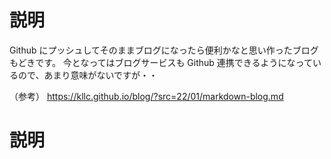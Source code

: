 # 説明

Github にプッシュしてそのままブログになったら便利かなと思い作ったブログもどきです。
今となってはブログサービスも Github 連携できるようになっているので、あまり意味がないですが・・

（参考）
https://kllc.github.io/blog/?src=22/01/markdown-blog.md

# 説明
